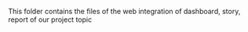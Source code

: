 This folder contains the files of the web integration of dashboard, story, report of our project topic
